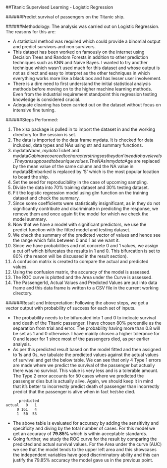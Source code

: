 ##Titanic Supervised Learning - Logistic Regression

######Predict survival of passengers on the Titanic ship.

######Methodology: 
The analysis was carried out on Logistic Regression. The reasons for this are:
*	A statistical method was required which could provide a binomial output and predict survivors and non survivors.
*	This dataset has been worked on famously on the internet using Decision Trees and Random Forests in addition to other prediction techniques such as KNN and Naïve Bayes. I wanted to try another technique which wasn’t used much for this dataset and whose output is not as direct and easy to interpret as the other techniques in which everything works more like a black box and has lesser user involvement.
*	There is a dire need to first understand the initial statistical analysis methods before moving on to the higher machine learning methods. Even from the industrial requirement standpoint this regression testing knowledge is considered crucial.
*	Adequate cleaning has been carried out on the dataset without focus on intensive fine tuning.

######Steps Performed:
1.	The xlsx package is pulled in to import the dataset in and the working directory for the session is set.
2.	The data is imported to the data frame mydata. It is checked for data included, data types and NAs using str and summary functions.
3.	 mydata$Name, mydata$Ticket and mydata$Cabin are coerced to character strings as they don’t need to have levels. They are supposed to be unique values. The NAs in mydata$Age are replaced by the mean value of the same column and the NA value in mydata$Embarked is replaced by ‘S’ which is the most popular location to board the ship.
4.	Set the seed for reproducibility in the case of upcoming sampling. 
5.	Divide the data into 70% training dataset and 30% testing dataset.
6.	Fit the logistic regression model using glm function on the training dataset and check the summary.
7.	Since some coefficients were statistically insignificant, as in they do not significantly contribute and discriminate in predicting the response, we remove them and once again fit the model for which we check the model summary.
8.	Now that we have a model with significant predictors, we use the predict function with the fitted model and testing dataset.
9.	We check the summary of the predicted vector of values and hence see the range which falls between 0 and 1 as we want it.
10.	Since we have probabilities and not concrete 0 and 1 values, we assign a cut off which bifurcates the results in 1 and 0. This bifurcation is set to 80% (the reason will be discussed in the result section).
11.	A confusion matrix is created to compare the actual and predicted values.
12.	Using the confusion matrix, the accuracy of the model is assessed.
13.	The ROC curve is plotted and the Area under the Curve is assessed.
14.	The PassengerId, Actual Values and Predicted Values are put into data frame and this data frame is written to a CSV file in the current working directory.

######Result and Interpretation:
Following the above steps, we get a vector output with probability of success for each set of inputs.
*	The probability needs to be bifurcated into 1 and 0 to indicate survival and death of the Titanic passenger. I have chosen 80% percentile as the separation from trial and error. The probability having more than 0.8 will be set as 1 and 0 otherwise. I have mainly chosen a higher tolerance for 0 and lesser for 1 since most of the passengers died, as per earlier analysis.
*	As per this predicted result based on the model fitted and then assigned to 1s and 0s, we tabulate the predicted values against the actual values of survival and get the below table. We can see that only 4 Type 1 errors are made where we predict the survival of the passenger but actually there was no survival. This value is very less and is a tolerable amount. The Type 2 error accounts for 50 cases where we predicted the passenger dies but is actually alive. Again, we should keep it in mind that it’s better to incorrectly predict death of passenger than incorrectly predict that the passenger is alive when in fact he/she died.
```
      predicted
actual   0   1
     0 161   4
     1  50  53
```
*	The above table is evaluated for accuracy by adding the sensitivity and specificity and diving by the total number of cases. For this model we get an accuracy of **79.85%** which is within acceptable standards.
*	Going further, we study the ROC curve for the result by comparing the predicted and actual survival values. For the Area under the curve (AUC) we see that the model tends to the upper left area and this showcases the independent variables have good discriminatory ability and this can justify the 79.85% accuracy the model gave us in the previous point.
 
